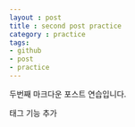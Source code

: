 ```yaml
---
layout : post
title : second post practice
category : practice
tags:
- github
- post
- practice
---
```


두번째 마크다운 포스트 연습입니다.

태그 기능 추가